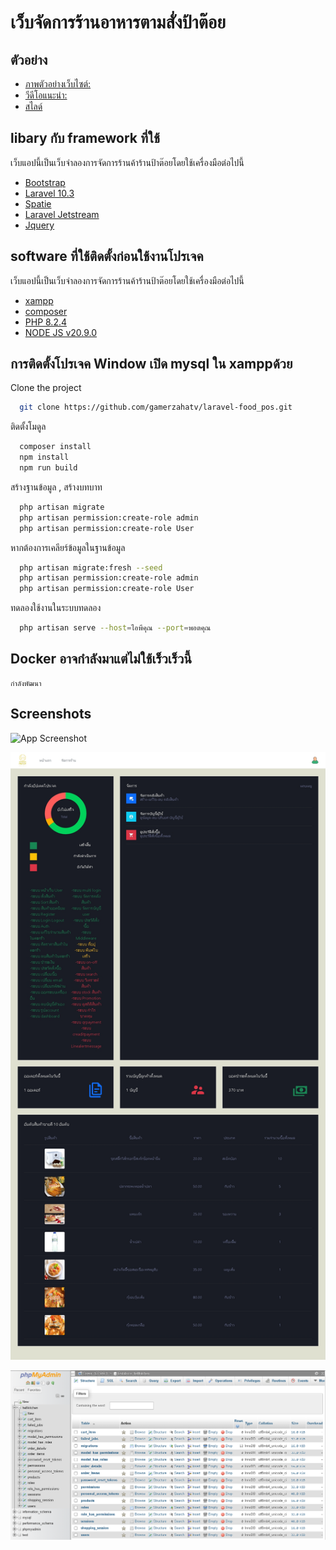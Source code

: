 #  เว็บจัดการร้านอาหารตามสั่งป้าต๊อย

## ตัวอย่าง

 - [ภาพตัวอย่างเว็บไซต์: ](https://github.com/gamerzahatv/laravel-food_pos/tree/dev/%E0%B8%84%E0%B8%B9%E0%B9%88%E0%B8%A1%E0%B8%B7%E0%B8%AD/%E0%B8%95%E0%B8%B1%E0%B8%A7%E0%B8%AD%E0%B8%A2%E0%B9%88%E0%B8%B2%E0%B8%87%E0%B9%80%E0%B8%A7%E0%B9%87%E0%B8%9A)
 - [วีดีโอแนะนำ:](https://github.com/gamerzahatv/laravel-food_pos/tree/dev/%E0%B8%84%E0%B8%B9%E0%B9%88%E0%B8%A1%E0%B8%B7%E0%B8%AD/%E0%B8%95%E0%B8%B1%E0%B8%A7%E0%B8%AD%E0%B8%A2%E0%B9%88%E0%B8%B2%E0%B8%87%E0%B9%80%E0%B8%A7%E0%B9%87%E0%B8%9A)
 - [สไลด์](https://github.com/gamerzahatv/laravel-food_pos/blob/dev/%E0%B8%84%E0%B8%B9%E0%B9%88%E0%B8%A1%E0%B8%B7%E0%B8%AD/%E0%B9%81%E0%B8%99%E0%B8%B0%E0%B8%99%E0%B8%B3.pdf)
 
## libary กับ  framework ที่ใช้ 

เว็บแอปนี้เป็นเว็บจำลองการจัดการร้านค้าร้านป้าต๊อยโดยใช้เครื่องมือต่อไปนี้

- [Bootstrap](https://getbootstrap.com/)
- [Laravel 10.3](https://laravel.com/)
- [Spatie](https://spatie.be/docs/laravel-permission/v6/introduction)
- [Laravel Jetstream](https://jetstream.laravel.com/introduction.html)
- [Jquery](https://jquery.com/)

## software ที่ใช้ติดตั้งก่อนใช้งานโปรเจค

เว็บแอปนี้เป็นเว็บจำลองการจัดการร้านค้าร้านป้าต๊อยโดยใช้เครื่องมือต่อไปนี้

- [xampp](https://www.apachefriends.org/)
- [composer](https://getcomposer.org/)
- [PHP 8.2.4](https://www.php.net/)
- [NODE JS v20.9.0](https://nodejs.org/en/)


## การติดตั้งโปรเจค Window เปิด mysql ใน xamppด้วย

Clone the project

```bash
  git clone https://github.com/gamerzahatv/laravel-food_pos.git
```

ติดตั้งโมดูล

```bash
  composer install 
  npm install 
  npm run build
```

สร้างฐานข้อมูล , สร้างบทบาท

```bash
  php artisan migrate
  php artisan permission:create-role admin
  php artisan permission:create-role User
```

หากต้องการเคลียร์ข้อมูลในฐานข้อมูล

```bash
  php artisan migrate:fresh --seed
  php artisan permission:create-role admin
  php artisan permission:create-role User
```
ทดลองใช้งานในระบบทดลอง

```bash
  php artisan serve --host=ไอพีคุณ --port=พอตคุณ 
```

## Docker อาจกำลังมาแต่ไม่ใช้เร็วเร็วนี้
	กำลังพัฒนา


## Screenshots

![App Screenshot](https://github.com/gamerzahatv/laravel-food_pos/blob/dev/%E0%B8%84%E0%B8%B9%E0%B9%88%E0%B8%A1%E0%B8%B7%E0%B8%AD/%E0%B8%95%E0%B8%B1%E0%B8%A7%E0%B8%AD%E0%B8%A2%E0%B9%88%E0%B8%B2%E0%B8%87%E0%B9%80%E0%B8%A7%E0%B9%87%E0%B8%9A/index.png)

![App Screenshot](https://github.com/gamerzahatv/laravel-food_pos/blob/dev/%E0%B8%84%E0%B8%B9%E0%B9%88%E0%B8%A1%E0%B8%B7%E0%B8%AD/%E0%B8%95%E0%B8%B1%E0%B8%A7%E0%B8%AD%E0%B8%A2%E0%B9%88%E0%B8%B2%E0%B8%87%E0%B9%80%E0%B8%A7%E0%B9%87%E0%B8%9A/dashbordadmin.png)

![App Screenshot](https://github.com/gamerzahatv/laravel-food_pos/blob/dev/%E0%B8%84%E0%B8%B9%E0%B9%88%E0%B8%A1%E0%B8%B7%E0%B8%AD/%E0%B8%95%E0%B8%B1%E0%B8%A7%E0%B8%AD%E0%B8%A2%E0%B9%88%E0%B8%B2%E0%B8%87%E0%B9%80%E0%B8%A7%E0%B9%87%E0%B8%9A/Dbsample.PNG)